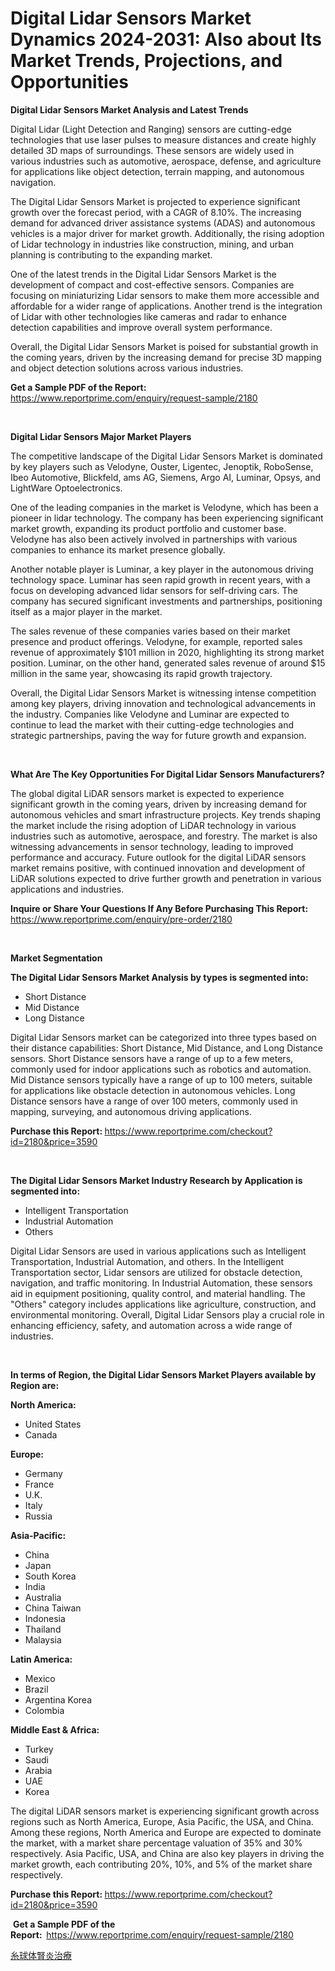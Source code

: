<p><h1>Digital Lidar Sensors Market Dynamics 2024-2031: Also about Its Market Trends, Projections, and Opportunities</h1></p><p><strong>Digital Lidar Sensors Market Analysis and Latest Trends</strong></p>
<p><p>Digital Lidar (Light Detection and Ranging) sensors are cutting-edge technologies that use laser pulses to measure distances and create highly detailed 3D maps of surroundings. These sensors are widely used in various industries such as automotive, aerospace, defense, and agriculture for applications like object detection, terrain mapping, and autonomous navigation.</p><p>The Digital Lidar Sensors Market is projected to experience significant growth over the forecast period, with a CAGR of 8.10%. The increasing demand for advanced driver assistance systems (ADAS) and autonomous vehicles is a major driver for market growth. Additionally, the rising adoption of Lidar technology in industries like construction, mining, and urban planning is contributing to the expanding market.</p><p>One of the latest trends in the Digital Lidar Sensors Market is the development of compact and cost-effective sensors. Companies are focusing on miniaturizing Lidar sensors to make them more accessible and affordable for a wider range of applications. Another trend is the integration of Lidar with other technologies like cameras and radar to enhance detection capabilities and improve overall system performance.</p><p>Overall, the Digital Lidar Sensors Market is poised for substantial growth in the coming years, driven by the increasing demand for precise 3D mapping and object detection solutions across various industries.</p></p>
<p><strong>Get a Sample PDF of the Report:&nbsp;</strong> <a href="https://www.reportprime.com/enquiry/request-sample/2180">https://www.reportprime.com/enquiry/request-sample/2180</a></p>
<p>&nbsp;</p>
<p><strong>Digital Lidar Sensors Major Market Players</strong></p>
<p><p>The competitive landscape of the Digital Lidar Sensors Market is dominated by key players such as Velodyne, Ouster, Ligentec, Jenoptik, RoboSense, Ibeo Automotive, Blickfeld, ams AG, Siemens, Argo AI, Luminar, Opsys, and LightWare Optoelectronics.</p><p>One of the leading companies in the market is Velodyne, which has been a pioneer in lidar technology. The company has been experiencing significant market growth, expanding its product portfolio and customer base. Velodyne has also been actively involved in partnerships with various companies to enhance its market presence globally.</p><p>Another notable player is Luminar, a key player in the autonomous driving technology space. Luminar has seen rapid growth in recent years, with a focus on developing advanced lidar sensors for self-driving cars. The company has secured significant investments and partnerships, positioning itself as a major player in the market.</p><p>The sales revenue of these companies varies based on their market presence and product offerings. Velodyne, for example, reported sales revenue of approximately $101 million in 2020, highlighting its strong market position. Luminar, on the other hand, generated sales revenue of around $15 million in the same year, showcasing its rapid growth trajectory.</p><p>Overall, the Digital Lidar Sensors Market is witnessing intense competition among key players, driving innovation and technological advancements in the industry. Companies like Velodyne and Luminar are expected to continue to lead the market with their cutting-edge technologies and strategic partnerships, paving the way for future growth and expansion.</p></p>
<p>&nbsp;</p>
<p><strong>What Are The Key Opportunities For Digital Lidar Sensors Manufacturers?</strong></p>
<p><p>The global digital LiDAR sensors market is expected to experience significant growth in the coming years, driven by increasing demand for autonomous vehicles and smart infrastructure projects. Key trends shaping the market include the rising adoption of LiDAR technology in various industries such as automotive, aerospace, and forestry. The market is also witnessing advancements in sensor technology, leading to improved performance and accuracy. Future outlook for the digital LiDAR sensors market remains positive, with continued innovation and development of LiDAR solutions expected to drive further growth and penetration in various applications and industries.</p></p>
<p><strong>Inquire or Share Your Questions If Any Before Purchasing This Report:</strong> <a href="https://www.reportprime.com/enquiry/pre-order/2180">https://www.reportprime.com/enquiry/pre-order/2180</a></p>
<p>&nbsp;</p>
<p><strong>Market Segmentation</strong></p>
<p><strong>The Digital Lidar Sensors Market Analysis by types is segmented into:</strong></p>
<p><ul><li>Short Distance</li><li>Mid Distance</li><li>Long Distance</li></ul></p>
<p><p>Digital Lidar Sensors market can be categorized into three types based on their distance capabilities: Short Distance, Mid Distance, and Long Distance sensors. Short Distance sensors have a range of up to a few meters, commonly used for indoor applications such as robotics and automation. Mid Distance sensors typically have a range of up to 100 meters, suitable for applications like obstacle detection in autonomous vehicles. Long Distance sensors have a range of over 100 meters, commonly used in mapping, surveying, and autonomous driving applications.</p></p>
<p><strong>Purchase this Report:&nbsp;</strong><a href="https://www.reportprime.com/checkout?id=2180&price=3590">https://www.reportprime.com/checkout?id=2180&price=3590</a></p>
<p>&nbsp;</p>
<p><strong>The Digital Lidar Sensors Market Industry Research by Application is segmented into:</strong></p>
<p><ul><li>Intelligent Transportation</li><li>Industrial Automation</li><li>Others</li></ul></p>
<p><p>Digital Lidar Sensors are used in various applications such as Intelligent Transportation, Industrial Automation, and others. In the Intelligent Transportation sector, Lidar sensors are utilized for obstacle detection, navigation, and traffic monitoring. In Industrial Automation, these sensors aid in equipment positioning, quality control, and material handling. The "Others" category includes applications like agriculture, construction, and environmental monitoring. Overall, Digital Lidar Sensors play a crucial role in enhancing efficiency, safety, and automation across a wide range of industries.</p></p>
<p>&nbsp;</p>
<p><strong>In terms of Region, the Digital Lidar Sensors Market Players available by Region are:</strong></p>
<p>
    <p> <strong> North America: </strong>
        <ul>
            <li>United States</li>
            <li>Canada</li>
        </ul>
        </p> 
    <p> <strong> Europe: </strong>
        <ul>
            <li>Germany</li>
            <li>France</li>
            <li>U.K.</li>
            <li>Italy</li>
            <li>Russia</li>
        </ul>
        </p> 
    <p> <strong> Asia-Pacific: </strong>
        <ul>
            <li>China</li>
            <li>Japan</li>
            <li>South Korea</li>
            <li>India</li>
            <li>Australia</li>
            <li>China Taiwan</li>
            <li>Indonesia</li>
            <li>Thailand</li>
            <li>Malaysia</li>
        </ul>
        </p> 
    <p> <strong> Latin America: </strong>
        <ul>
            <li>Mexico</li>
            <li>Brazil</li>
            <li>Argentina Korea</li>
            <li>Colombia</li>
        </ul>
        </p> 
    <p> <strong> Middle East & Africa: </strong>
        <ul>
            <li>Turkey</li>
            <li>Saudi</li>
            <li>Arabia</li>
            <li>UAE</li>
            <li>Korea</li>
        </ul>
    </p>
    </p>
<p><p>The digital LiDAR sensors market is experiencing significant growth across regions such as North America, Europe, Asia Pacific, the USA, and China. Among these regions, North America and Europe are expected to dominate the market, with a market share percentage valuation of 35% and 30% respectively. Asia Pacific, USA, and China are also key players in driving the market growth, each contributing 20%, 10%, and 5% of the market share respectively.</p></p>
<p><strong>Purchase this Report: </strong><a href="https://www.reportprime.com/checkout?id=2180&price=3590">https://www.reportprime.com/checkout?id=2180&price=3590</a></p>
<p>&nbsp;<strong>Get a Sample PDF of the Report:&nbsp;&nbsp;</strong><a href="https://www.reportprime.com/enquiry/request-sample/2180">https://www.reportprime.com/enquiry/request-sample/2180</a></p>
<p><strong></strong></p>
<p><p><a href="https://github.com/oqoeusbvpadwjs08/Market-Research-Report-List-1/blob/main/958703211273.md">糸球体腎炎治療</a></p></p>